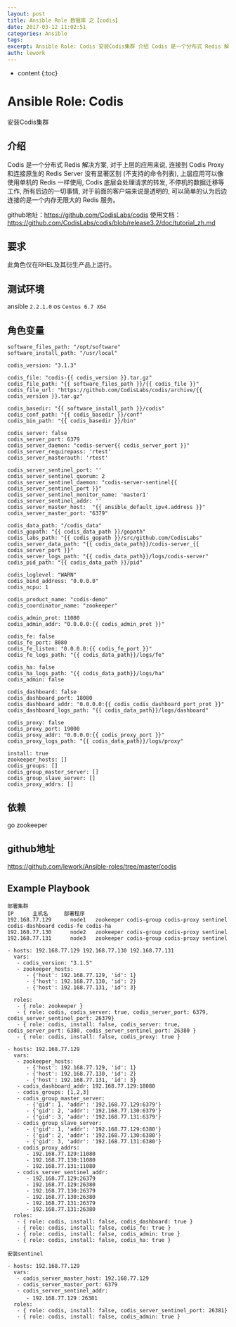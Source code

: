 ```yaml
---
layout: post
title: Ansible Role 数据库 之【codis】
date: 2017-03-12 11:02:51
categories: Ansible
tags:
excerpt: Ansible Role: Codis 安装Codis集群 介绍 Codis 是一个分布式 Redis 解决方案, 对于上层的应用来说, 连接到...
auth: lework
---
```

* content
{:toc}

# Ansible Role: Codis

安装Codis集群

## 介绍
Codis 是一个分布式 Redis 解决方案, 对于上层的应用来说, 连接到 Codis Proxy 和连接原生的 Redis Server 没有显著区别 (不支持的命令列表), 上层应用可以像使用单机的 Redis 一样使用, Codis 底层会处理请求的转发, 不停机的数据迁移等工作, 所有后边的一切事情, 对于前面的客户端来说是透明的, 可以简单的认为后边连接的是一个内存无限大的 Redis 服务。

github地址：https://github.com/CodisLabs/codis
使用文档：https://github.com/CodisLabs/codis/blob/release3.2/doc/tutorial_zh.md

## 要求

此角色仅在RHEL及其衍生产品上运行。

## 测试环境

ansible `2.2.1.0`
os `Centos 6.7 X64`

## 角色变量
	software_files_path: "/opt/software"
	software_install_path: "/usr/local"

	codis_version: "3.1.3"

	codis_file: "codis-{{ codis_version }}.tar.gz"
	codis_file_path: "{{ software_files_path }}/{{ codis_file }}"
	codis_file_url: "https://github.com/CodisLabs/codis/archive/{{ codis_version }}.tar.gz"

	codis_basedir: "{{ software_install_path }}/codis"
	codis_conf_path: "{{ codis_basedir }}/conf"
	codis_bin_path: "{{ codis_basedir }}/bin"

	codis_server: false
	codis_server_port: 6379
	codis_server_daemon: "codis-server{{ codis_server_port }}"
	codis_server_requirepass: 'rtest'
	codis_server_masterauth: 'rtest'

	codis_server_sentinel_port: ''
	codis_server_sentinel_quorum: 2
	codis_server_sentinel_daemon: "codis-server-sentinel{{ codis_server_sentinel_port }}"
	codis_server_sentinel_monitor_name: 'master1'
	codis_server_sentinel_addr: ''
	codis_server_master_host:  "{{ ansible_default_ipv4.address }}"
	codis_server_master_port: "6379"

	codis_data_path: "/codis_data"
	codis_gopath: "{{ codis_data_path }}/gopath" 
	codis_labs_path: "{{ codis_gopath }}/src/github.com/CodisLabs"
	codis_server_data_path: "{{ codis_data_path}}/codis-server_{{ codis_server_port }}"
	codis_server_logs_path: "{{ codis_data_path}}/logs/codis-server"
	codis_pid_path: "{{ codis_data_path }}/pid"

	codis_loglevel: "WARN"
	codis_bind_address: "0.0.0.0"
	codis_ncpu: 1

	codis_product_name: "codis-demo"
	codis_coordinator_name: "zookeeper"

	codis_admin_prot: 11080
	codis_admin_addr: "0.0.0.0:{{ codis_admin_prot }}"

	codis_fe: false
	codis_fe_port: 8080
	codis_fe_listen: "0.0.0.0:{{ codis_fe_port }}"
	codis_fe_logs_path: "{{ codis_data_path}}/logs/fe"

	codis_ha: false
	codis_ha_logs_path: "{{ codis_data_path}}/logs/ha"
	codis_admin: false

	codis_dashboard: false
	codis_dashboard_port: 18080
	codis_dashboard_addr: "0.0.0.0:{{ codis_codis_dashboard_port_prot }}"
	codis_dashboard_logs_path: "{{ codis_data_path}}/logs/dashboard"

	codis_proxy: false
	codis_proxy_port: 19000
	codis_proxy_addr: "0.0.0.0:{{ codis_proxy_port }}"
	codis_proxy_logs_path: "{{ codis_data_path}}/logs/proxy"

	install: true
	zookeeper_hosts: []
	codis_groups: []
	codis_group_master_server: []
	codis_group_slave_server: []
	codis_proxy_addrs: []
	
## 依赖

go
zookeeper

## github地址
https://github.com/lework/Ansible-roles/tree/master/codis

## Example Playbook

	部署集群
	IP		主机名		部署程序
	192.168.77.129		node1	zookeeper codis-group codis-proxy sentinel codis-dashboard codis-fe codis-ha
	192.168.77.130		node2	zookeeper codis-group codis-proxy sentinel
	192.168.77.131	    node3	zookeeper codis-group codis-proxy sentinel
	 
	- hosts: 192.168.77.129 192.168.77.130 192.168.77.131
	  vars:
	   - codis_version: "3.1.5"
	   - zookeeper_hosts:
		  - {'host': 192.168.77.129, 'id': 1}
		  - {'host': 192.168.77.130, 'id': 2}
		  - {'host': 192.168.77.131, 'id': 3}

	  roles:
	   - { role: zookeeper }
	   - { role: codis, codis_server: true, codis_server_port: 6379, codis_server_sentinel_port: 26379}
	   - { role: codis, install: false, codis_server: true, codis_server_port: 6380, codis_server_sentinel_port: 26380 }
	   - { role: codis, install: false, codis_proxy: true }

	- hosts: 192.168.77.129
	  vars:
	   - zookeeper_hosts:
		  - {'host': 192.168.77.129, 'id': 1}
		  - {'host': 192.168.77.130, 'id': 2}
		  - {'host': 192.168.77.131, 'id': 3}
	   - codis_dashboard_addr: 192.168.77.129:18080
	   - codis_groups: [1,2,3] 
	   - codis_group_master_server:
		  - {'gid': 1, 'addr': '192.168.77.129:6379'}
		  - {'gid': 2, 'addr': '192.168.77.130:6379'}
		  - {'gid': 3, 'addr': '192.168.77.131:6379'}
	   - codis_group_slave_server:
		  - {'gid': 1, 'addr': '192.168.77.129:6380'}
		  - {'gid': 2, 'addr': '192.168.77.130:6380'}
		  - {'gid': 3, 'addr': '192.168.77.131:6380'}
	   - codis_proxy_addrs:
		  - 192.168.77.129:11080
		  - 192.168.77.130:11080
		  - 192.168.77.131:11080
	   - codis_server_sentinel_addr:
		  - 192.168.77.129:26379
		  - 192.168.77.129:26380
		  - 192.168.77.130:26379
		  - 192.168.77.130:26380
		  - 192.168.77.131:26379
		  - 192.168.77.131:26380
	  roles:
	   - { role: codis, install: false, codis_dashboard: true }
	   - { role: codis, install: false, codis_fe: true }
	   - { role: codis, install: false, codis_admin: true }
	   - { role: codis, install: false, codis_ha: true }
	
	安装sentinel

	- hosts: 192.168.77.129
	  vars:
	   - codis_server_master_host: 192.168.77.129
	   - codis_server_master_port: 6379
	   - codis_server_sentinel_addr: 
		  - 192.168.77.129：26381
	  roles:
	   - { role: codis, install: false, codis_server_sentinel_port: 26381}
	   - { role: codis, install: false, codis_admin: true }
